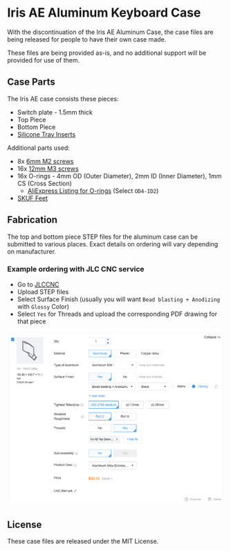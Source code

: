# Iris AE Aluminum Keyboard Case

With the discontinuation of the Iris AE Aluminum Case, the case files are being released for people to have their own case made.

These files are being provided as-is, and no additional support will be provided for use of them.

## Case Parts

The Iris AE case consists these pieces:

- Switch plate - 1.5mm thick
- Top Piece
- Bottom Piece
- [Silicone Tray Inserts](https://keeb.io/products/iris-aluminum-case-silicone-tray-insert)

Additional parts used:

- 8x [6mm M2 screws](https://s.click.aliexpress.com/e/_opXvJPD)
- 16x [12mm M3 screws](https://s.click.aliexpress.com/e/_opXvJPD)
- 16x O-rings - 4mm OD (Outer Diameter), 2mm ID (Inner Diameter), 1mm CS (Cross Section)
  - [AliExpress Listing for O-rings](https://s.click.aliexpress.com/e/_op6d4Cr) (Select `OD4-ID2`)
- [SKUF Feet](https://keeb.io/products/skuf-silicone-rubber-keyboard-feet)

## Fabrication

The top and bottom piece STEP files for the aluminum case can be submitted to various places. Exact details on ordering will vary depending on manufacturer.

### Example ordering with JLC CNC service

- Go to [JLCCNC](https://jlccnc.com/cnc-machining-quote)
- Upload STEP files
- Select Surface Finish (usually you will want `Bead blasting + Anodizing` with `Glossy` Color)
- Select `Yes` for Threads and upload the corresponding PDF drawing for that piece


![JLCCNC Ordering Page](jlccnc-order.png)

## License

These case files are released under the MIT License.
